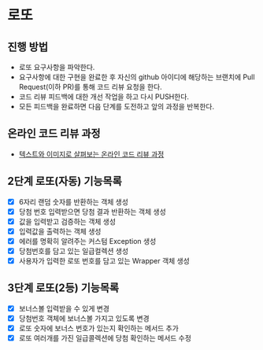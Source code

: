 # 로또
## 진행 방법
* 로또 요구사항을 파악한다.
* 요구사항에 대한 구현을 완료한 후 자신의 github 아이디에 해당하는 브랜치에 Pull Request(이하 PR)를 통해 코드 리뷰 요청을 한다.
* 코드 리뷰 피드백에 대한 개선 작업을 하고 다시 PUSH한다.
* 모든 피드백을 완료하면 다음 단계를 도전하고 앞의 과정을 반복한다.

## 온라인 코드 리뷰 과정
* [텍스트와 이미지로 살펴보는 온라인 코드 리뷰 과정](https://github.com/next-step/nextstep-docs/tree/master/codereview)

## 2단계 로또(자동) 기능목록 
- [X] 6자리 랜덤 숫자를 반환하는 객체 생성
- [x] 당첨 번호 입력받으면 당첨 결과 반환하는 객체 생성 
- [x] 값을 입력받고 검증하는 객체 생성 
- [x] 입력값을 출력하는 객체 생성
- [x] 에러를 명확히 알려주는 커스텀 Exception 생성
- [x] 당첨번호를 담고 있는 일급컬렉션 생성
- [x] 사용자가 입력한 로또 번호를 담고 있는 Wrapper 객체 생성

## 3단계 로또(2등) 기능목록
- [x] 보너스볼 입력받을 수 있게 변경
- [x] 당첨번호 객체에 보너스볼 가지고 있도록 변경 
- [x] 로또 숫자에 보너스 번호가 있는지 확인하는 메서드 추가 
- [x] 로또 여러개를 가진 일급콜렉션에 당첨 확인하는 메서드 수정
